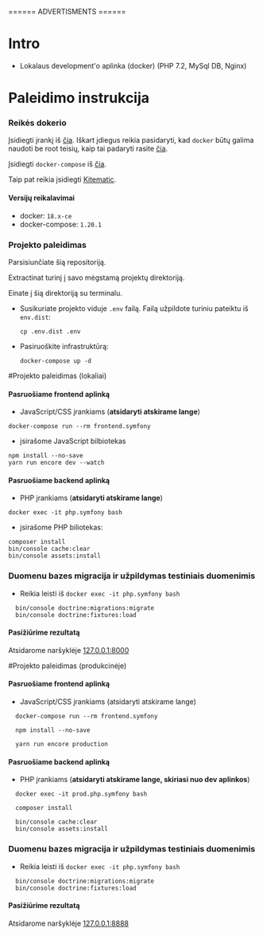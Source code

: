 
====== ADVERTISMENTS ======

# Intro

- Lokalaus development'o aplinka (docker) (PHP 7.2, MySql DB, Nginx)

# Paleidimo instrukcija


### Reikės dokerio

Įsidiegti įrankį iš [čia](https://docs.docker.com/install/linux/docker-ce/ubuntu/). 
Iškart įdiegus reikia pasidaryti, kad `docker` būtų galima naudoti be root teisių, kaip tai padaryti rasite [čia](https://docs.docker.com/compose/install/).

Įsidiegti  `docker-compose` iš [čia](https://github.com/docker/compose/releases).

Taip pat reikia įsidiegti [Kitematic](https://github.com/docker/kitematic/releases).

#### Versijų reikalavimai
* docker: `18.x-ce`
* docker-compose: `1.20.1`


### Projekto paleidimas 
Parsisiunčiate šią repositoriją. 

Extractinat turinį į savo mėgstamą projektų direktoriją.

Einate į šią direktoriją su terminalu. 

* Susikuriate projekto viduje `.env` failą. Failą užpildote turiniu pateiktu iš `env.dist`:
  ```
  cp .env.dist .env
  ```

* Pasiruoškite infrastruktūrą:
  ```
  docker-compose up -d
  ```
#Projekto paleidimas (lokaliai)  
#### Pasruošiame frontend aplinką

* JavaScript/CSS įrankiams (**atsidaryti atskirame lange**)
```
docker-compose run --rm frontend.symfony
```
  * įsirašome JavaScript bilbiotekas
  ```
  npm install --no-save
  yarn run encore dev --watch
  ```

#### Pasruošiame backend aplinką


* PHP įrankiams (**atsidaryti atskirame lange**)
```
docker exec -it php.symfony bash
```
  * įsirašome PHP biliotekas:
  ```
  composer install
  bin/console cache:clear
  bin/console assets:install
  ```
### Duomenu bazes migracija ir užpildymas testiniais duomenimis
* Reikia leisti iš `docker exec -it php.symfony bash`
```
  bin/console doctrine:migrations:migrate
  bin/console doctrine:fixtures:load
```  
#### Pasižiūrime rezultatą

Atsidarome naršyklėje [127.0.0.1:8000](http://127.0.0.1:8000)

#Projekto paleidimas (produkcinėje)
#### Pasruošiame frontend aplinką

* JavaScript/CSS įrankiams (atsidaryti atskirame lange)
```
  docker-compose run --rm frontend.symfony

  npm install --no-save

  yarn run encore production
  ```
  
#### Pasruošiame backend aplinką

* PHP įrankiams (**atsidaryti atskirame lange, skiriasi nuo dev aplinkos**)
```
  docker exec -it prod.php.symfony bash

  composer install
 
  bin/console cache:clear
  bin/console assets:install
  ```
### Duomenu bazes migracija ir užpildymas testiniais duomenimis
* Reikia leisti iš `docker exec -it php.symfony bash`
```
  bin/console doctrine:migrations:migrate
  bin/console doctrine:fixtures:load
```  
  
#### Pasižiūrime rezultatą

Atsidarome naršyklėje [127.0.0.1:8888](http://127.0.0.1:8888)



